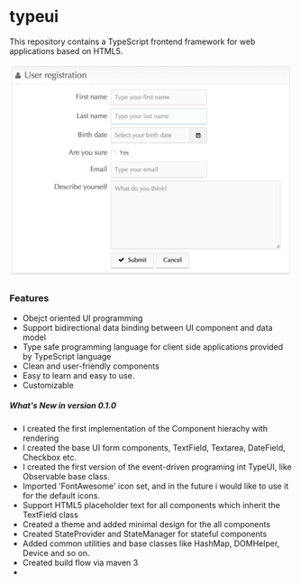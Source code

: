 # typeui
This repository contains a TypeScript frontend framework for web applications based on HTML5.

<img src="https://github.com/Gubancs/TypeUI/blob/master/typeui-framework/src/main/webapp/screenshots/user_registration_form.png" width="500"></img>


<h3>Features</h3>
<ul>
<li>Obejct oriented UI programming</li>
<li>Support bidirectional data binding between UI component and data model</li>
<li>Type safe programming language for client side applications provided by TypeScript language</li>
<li>Clean and user-friendly components</li>
<li>Easy to learn and easy to use.</li>
<li>Customizable</li>
</ul>

<h5>What's New in version 0.1.0</h5>
<ul>
  <li>I created the first implementation of the Component hierachy with rendering</li>
  <li>I created the base UI form components, TextField, Textarea, DateField, Checkbox etc.</li>
  <li>I created the first version of the event-driven programing int TypeUI, like Observable base class.</li>
  <li>Imported 'FontAwesome' icon set, and in the future i would like to use it for the default icons.</li>
  <li>Support HTML5 placeholder text for all components which inherit the TextField class</li>
  <li>Created a theme and added minimal design for the all components</li>
  <li>Created StateProvider and StateManager for stateful components</li>
  <li>Added common utilities and base classes like HashMap, DOMHelper, Device and so on.</li>
  <li>Created build flow via maven 3</li>
<li>
